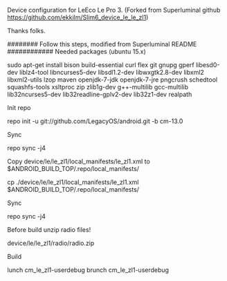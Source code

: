 Device configuration for LeEco Le Pro 3. (Forked from Superluminal github https://github.com/ekkilm/Slim6_device_le_le_zl1) 


Thanks folks.

######## Follow this steps, modified from Superluminal README ############
Needed packages (ubuntu 15.x)

sudo apt-get install bison build-essential curl flex git gnupg gperf libesd0-dev liblz4-tool libncurses5-dev libsdl1.2-dev libwxgtk2.8-dev libxml2 libxml2-utils lzop maven openjdk-7-jdk openjdk-7-jre pngcrush schedtool squashfs-tools xsltproc zip zlib1g-dev g++-multilib gcc-multilib lib32ncurses5-dev lib32readline-gplv2-dev lib32z1-dev realpath

Init repo

repo init -u git://github.com/LegacyOS/android.git -b cm-13.0

Sync

repo sync -j4

Copy device/le/le_zl1/local_manifests/le_zl1.xml to $ANDROID_BUILD_TOP/.repo/local_manifests/

cp ./device/le/le_zl1/local_manifests/le_zl1.xml $ANDROID_BUILD_TOP/.repo/local_manifests/

Sync

repo sync -j4

Before build unzip radio files!

device/le/le_zl1/radio/radio.zip

Build

lunch cm_le_zl1-userdebug brunch cm_le_zl1-userdebug
